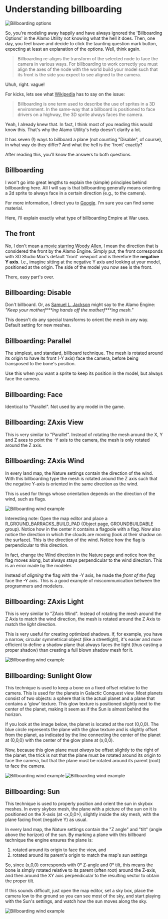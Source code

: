 # Understanding billboarding

![Billboarding options](assets/billboarding-options.png)

So, you're modeling away happily and have always ignored the 'Billboarding Options' in the Alamo Utility not knowing what the hell it does.
Then, one day, you feel brave and decide to click the taunting question mark button, expecting at least an explanation of the options. Well, think again.

> Billboarding re-aligns the transform of the selected node to face the camera in various ways. For billboarding to work correctly you must align the axes of the node with the world build your model such that its front is the side you expect to see aligned to the camera.

Uhuh, right. vague!

For kicks, lets see what [Wikipedia](http://en.wikipedia.org/wiki/Sprite_(computer_graphics)) has to say on the issue:

> Billboarding is one term used to describe the use of sprites in a 3D environment. In the same-way that a billboard is positioned to face drivers on a highway, the 3D sprite always faces the camera.

Yeah, I already knew that. In fact, I think most of you reading this would know this. That's why the Alamo Utility's help doesn't clarify a lot.

It has seven (!) ways to billboard a plane (not counting "Disable", of course), in what way do they differ? And what the hell is the 'front' exactly?

After reading this, you'll know the answers to both questions.

## Billboarding
I won't go into great lengths to explain the (simple) principles behind billboarding here. All I will say is that billboarding generally means orienting a 2d sprite to always face in a certain direction (e.g., to the camera).

For more information, I direct you to [Google](http://www.google.com/). I'm sure you can find some material.

Here, I'll explain exactly what type of billboarding Empire at War uses.

## The front
No, I don't mean [a movie starring Woody Allen](http://www.imdb.com/title/tt0074554/), I mean the direction that is considered the front by the Alamo Engine. Simply put, the front corresponds with 3D Studio Max's default 'front' viewport and is therefore the **negative Y axis**.
I.e., imagine sitting at the negative Y axis and looking at your model, positioned at the origin. The side of the model you now see is the front.

There, easy part's over.

## Billboarding: Disable
Don't billboard. Or, as [Samuel L. Jackson](http://www.imdb.com/name/nm0000168/) might say to the Alamo Engine: _"Keep your motherf\*\*\*ing hands off the motherf\*\*\*ing mesh."_

This doesn't do any special transforms to orient the mesh in any way. Default setting for new meshes.

## Billboarding: Parallel
The simplest, and standard, billboard technique. The mesh is rotated around its origin to have its front (-Y axis) face the camera, before being transposed to the bone's position.

Use this when you want a sprite to keep its position in the model, but always face the camera.

## Billboarding: Face
Identical to "Parallel". Not used by any model in the game.

## Billboarding: ZAxis View
This is very similar to "Parallel". Instead of rotating the mesh around the X, Y and Z axes to point the -Y axis to the camera, the mesh is only rotated around the Z axis.

## Billboarding: ZAxis Wind
In every land map, the Nature settings contain the direction of the wind. With this billboarding type the mesh is rotated around the Z axis such that the negative Y-axis is oriented in the same direction as the wind.

This is used for things whose orientation depends on the direction of the wind, such as flags.

![Billboarding wind example](assets/billboarding-wind.png)

Interesting note:
Open the map editor and place a R_GROUND_BARRACKS_BUILD_PAD (Object page, GROUNDBUILDABLE group).
Notice how in the center it contains a flagpole with a flag. Now also notice the direction in which the clouds are moving (look at their shadow on the surface). This is the direction of the wind. Notice how the flag is perpendicular to this direction.

In fact, change the Wind direction in the Nature page and notice how the flag moves along, but always stays perpendicular to the wind direction. This is an error made by the modeler.

Instead of *aligning* the flag with the -Y axis, he made the *front of the flag* face the -Y axis. This is a good example of miscommunication between the programmers and modelers.

## Billboarding: ZAxis Light

This is very similar to "ZAxis Wind". Instead of rotating the mesh around the Z Axis to match the wind direction, the mesh is rotated around the Z Axis to match the *light* direction.

This is very useful for creating optimized shadows. If, for example, you have a narrow, circular symmetrical object (like a streetlight), it's easier and more efficient to define a shadow plane that always faces the light (thus casting a proper shadow) than creating a full blown shadow mesh for it.

![Billboarding wind example](assets/billboarding-light.png)

## Billboarding: Sunlight Glow

This technique is used to keep a bone on a fixed offset relative to the camera.
This is used for the planets in Galactic Conquest view. Most planets consist of two objects: a sphere that is the actual planet and a plane that contains a 'glow' texture. This glow texture is positioned slightly next to the center of the planet, making it seem as if the Sun is almost behind the horizon.

If you look at the image below, the planet is located at the root (0,0,0). The blue circle represents the plane with the glow texture and is slightly offset from the planet, as indicated by the line connecting the center of the planet at (0,0,0) with the center of the glow plane at (x,0,0).

Now, because this glow plane must *always* be offset slightly to the right of the planet, the trick is not that the plane must be rotated around its origin to face the camera, but that the plane must be rotated around its parent (root) to face the camera.

![Billboarding wind example](assets/billboarding-sun-glow.png)
![Billboarding wind example](assets/billboarding-sun-glow2.png)

## Billboarding: Sun

This technique is used to properly position and orient the sun in skybox meshes.
In every skybox mesh, the plane with a picture of the sun on it is positioned on the X-axis (at <x,0,0>), slightly inside the sky mesh, with the plane facing front (negative Y) as usual.

In every land map, the Nature settings contain the "Z angle" and "tilt" (angle above the horizon) of the sun. By marking a plane with this billboard technique the engine ensures the plane is:

1. rotated around its origin to face the view, and
1. rotated around its parent's origin to match the map's sun settings

So, since (x,0,0) corresponds with 0° Z-angle and 0° tilt, this means the bone is simply rotated relative to its parent (often root) around the Z-axis, and then around the XY axis perpendicular to the resulting vector to obtain the proper tilt.

If this sounds difficult, just open the map editor, set a sky box, place the camera low to the ground so you can see most of the sky, and start playing with the Sun's settings, and watch how the sun moves along the sky.

![Billboarding wind example](assets/billboarding-sun.png)